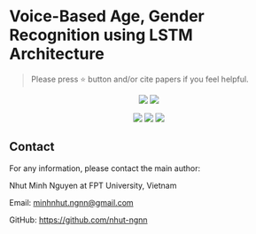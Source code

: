 # Voice-Based Age, Gender Recognition using LSTM Architecture

> Please press ⭐ button and/or cite papers if you feel helpful.

<p align="center">
<img src="https://img.shields.io/badge/Last%20updated%20on-14.04.2024-brightgreen?style=for-the-badge">
<img src="https://img.shields.io/badge/Written%20by-Nguyen%20Minh%20Nhut-pink?style=for-the-badge"> 
</p>


<p align="center">
<img src="https://img.shields.io/badge/Long%20Short%20Term%20Memory-white">   
<img src="https://img.shields.io/badge/Deep%20Learning-white">     
<img src="https://img.shields.io/badge/Voice%20Recognize-white">
</p>

## Contact
For any information, please contact the main author:

Nhut Minh Nguyen at FPT University, Vietnam

Email: <link>minhnhut.ngnn@gmail.com </link>

GitHub: <link>https://github.com/nhut-ngnn</link>

